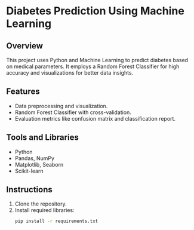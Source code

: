 # Diabetes Prediction Using Machine Learning

## Overview
This project uses Python and Machine Learning to predict diabetes based on medical parameters. It employs a Random Forest Classifier for high accuracy and visualizations for better data insights.

## Features
- Data preprocessing and visualization.
- Random Forest Classifier with cross-validation.
- Evaluation metrics like confusion matrix and classification report.

## Tools and Libraries
- Python
- Pandas, NumPy
- Matplotlib, Seaborn
- Scikit-learn

## Instructions
1. Clone the repository.
2. Install required libraries:
   ```bash
   pip install -r requirements.txt
